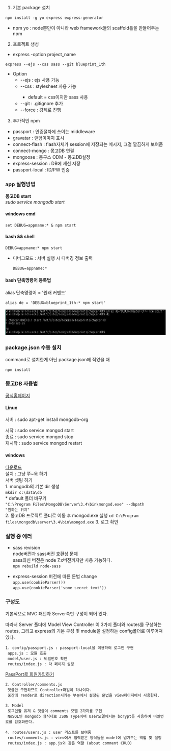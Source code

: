 1. 기본 package 설치
  
  <pre><code>npm install -g yo express express-generator</code></pre>

* npm yo : node뿐만이 아니라 web framework들의 scaffold틀을 만들어주는 npm


2. 프로젝트 생성
  
* express -option project_name

<pre><code>express --ejs --css sass --git blueprint_1th</code></pre>

* Option
  * --ejs : ejs 사용 가능
  * --css <engine> : stylesheet 사용 가능
    * default = css이지만 sass 사용
  * --git : .gitignore 추가
  * --force : 강제로 진행


3. 추가적인 npm
  

* passport : 인증절차에 쓰이는 middleware
* gravatar : 랜덤이미지 표시
* connect-flash : flash자체가 session에 저장되는 메시지, 그걸 깔끔하게 보여줌
* connect-mongo : 몽고DB 연결
* mongoose : 몽구스 ODM - 몽고DB설정
* express-session : DB에 세션 저장
* passport-local : ID/PW 인증

### app 실행방법  

**몽고DB start**  
*sudo service mongodb start*    

#### windows cmd  
<pre><code>set DEBUG=appname:* & npm start</code></pre>

#### bash && shell
<pre><code>DEBUG=appname:* npm start</code></pre>

* 디버그모드 : 서버 실행 시 디버깅 정보 출력
  <pre><code>DEBUG=appname:* </code></pre>

#### bash 단축명령어 등록법

alias 단축명령어 = '원래 커맨드'
<pre><code>alias de = 'DEBUG=blueprint_1th:* npm start'</code></pre>    

![alias](alias.jpg)

### package.json 수동 설치
command로 설치한게 아닌 package.json에 적었을 때
<pre><code>npm install</code></pre>

### 몽고DB 사용법
[공식홈페이지](https://docs.mongodb.com/manual/administration/install-enterprise/)

#### Linux
서버 : sudo apt-get install mongodb-org  

시작 : sudo service mongod start   
종료 : sudo service mongod stop    
재시작 : sudo service mongod restart    

#### windows
[다운로드](https://www.mongodb.com/download-center#enterprise)    
설치 : 그냥 쭈~욱 하기    
서버 셋팅 하기    
    1. mongodb의 기본 dir 생성   
     <code>mkdir c:\data\db</code>   
     * default 폴더 바꾸기   
       <code>"C:\Program Files\MongoDB\Server\3.4\bin\mongod.exe" --dbpath "원하는 위치"</code>   
    2. 몽고DB 프로젝트 폴더로 이동 후 mongod.exe 실행
     <code>cd C:\Program files\mongodb\server\3.4\bin\mongod.exe</code>
    3. 로그 확인    

### **실행 중 에러**   
* sass revision   
  node버전과 sass버전 호환성 문제   
  sass최신 버전은 node 7.x버전까지만 사용 가능하다.   
  <code>npm rebuild node-sass</code>   

* express-session 버전에 따른 문법 change    
  <code>app.use(cookieParser())</code>    
  <code>app.use(cookieParser('some secret text'))</code>    

### 구성도   
기본적으로 MVC 패턴과 Server쪽만 구성이 되어 있다.   

따라서 Server 폴더에 Model View Controller 이 3가지 폴더와 routes를 구성하는 routes, 그리고 express의 기본 구성 및 module을 설정하는 config폴더로 이루어져 있다.    

    1. config/passport.js : passport-local을 이용하여 로그인 구현    
     apps.js : 모듈 호출   
     model/user.js : 비밀번호 확인    
     routes/index.js : 각 페이지 설정   

   [PassPort로 회원가입하기](https://www.zerocho.com/category/NodeJS/post/57b7101ecfbef617003bf457)    

    2. Controller/comments.js   
     댓글만 구현하므로 Controller파일이 하나이다.    
     중간에 render로 direction시키는 부분에서 설정된 문법을 view페이지에서 사용한다.    

    3. Model  
     로그인할 유저 & 댓글이 comments 모델 2가지를 구현    
     NoSQL인 mongodb 형식대로 JSON Type이며 User모델에서는 bcrypt를 사용하여 비밀번호를 암호화한다.    

    4. routes/users.js : user 리스트를 보여줌    
     routes/comments.js : view에서 입력받은 양식들을 model에 넘겨주는 역할 및 설정   
     routes/index.js : app.js와 같은 역할 (about comment CRUD)   
